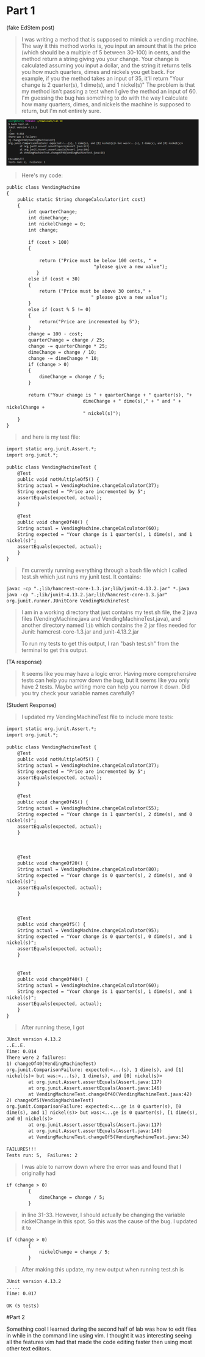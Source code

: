 # Part 1

(fake EdStem post)

>I was writing a method that is supposed to mimick a vending machine. The way it this method works is, you input an amount that is the price (which should be a multiple of 5 between 30-100) in cents, and the method
>return a string giving you your change. Your change is calculated assuming you input a dollar, and the string it returns tells you how much quarters, dimes and nickels you get back. For example, if you the method
>takes an input of 35, it'll return "Your change is 2 quarter(s), 1 dime(s), and 1 nickel(s)"
>The problem is that my method isn't passing a test when I give the method an input of 60.
>I'm guessing the bug has something to do with the way I calculate how many quarters, dimes, and nickels the machine is supposed to return, but I'm not entirely sure.

![Image](FailingTest.png)

>Here's my code:
```
public class VendingMachine    
{
    public static String changeCalculator(int cost) 
    {
        int quarterChange;
        int dimeChange;
        int nickelChange = 0;
        int change;

        if (cost > 100) 
        {

            return ("Price must be below 100 cents, " +
                                "please give a new value");
           } 
        else if (cost < 30) 
        {
            return ("Price must be above 30 cents," +
                               " please give a new value");
        } 
        else if (cost % 5 != 0) 
        {
            return("Price are incremented by 5");
        } 
        change = 100 - cost;
        quarterChange = change / 25;
        change -= quarterChange * 25;
        dimeChange = change / 10;
        change -= dimeChange * 10;
        if (change > 0) 
        {
            dimeChange = change / 5;
        }

        return ("Your change is " + quarterChange + " quarter(s), "+
                            dimeChange + " dime(s)," + " and " + nickelChange +
                            " nickel(s)");
    }
}
```

>and here is my test file:

```
import static org.junit.Assert.*;
import org.junit.*;

public class VendingMachineTest {
	@Test 
	public void notMultipleOf5() {
    String actual = VendingMachine.changeCalculator(37);
    String expected = "Price are incremented by 5";
    assertEquals(expected, actual);
	}

    @Test 
	public void changeOf40() {
    String actual = VendingMachine.changeCalculator(60);
    String expected = "Your change is 1 quarter(s), 1 dime(s), and 1 nickel(s)";
    assertEquals(expected, actual);
	}
}
```

>I'm currently running everything through a bash file which I called test.sh which just runs my junit test. It contains:

```
javac -cp ".;lib/hamcrest-core-1.3.jar;lib/junit-4.13.2.jar" *.java
java -cp ".;lib/junit-4.13.2.jar;lib/hamcrest-core-1.3.jar" org.junit.runner.JUnitCore VendingMachineTest
```

>I am in a working directory that just contains my test.sh file, the 2 java files (VendingMachine.java and VendingMachineTest.java), and another directory named `lib` which contains the 2 jar files needed for
>Junit: hamcrest-core-1.3.jar and junit-4.13.2.jar
>
>To run my tests to get this output, I ran "bash test.sh" from the terminal to get this output.

(TA response)

>It seems like you may have a logic error. Having more comprehensive tests can help you narrow down the bug, but it seems like you only have 2 tests. Maybe writing more can help you narrow it down. Did you try
>check your variable names carefully?

(Student Response)

>I updated my VendingMachineTest file to include more tests:

```
import static org.junit.Assert.*;
import org.junit.*;

public class VendingMachineTest {
	@Test 
	public void notMultipleOf5() {
    String actual = VendingMachine.changeCalculator(37);
    String expected = "Price are incremented by 5";
    assertEquals(expected, actual);
	}

    @Test 
	public void changeOf45() {
    String actual = VendingMachine.changeCalculator(55);
    String expected = "Your change is 1 quarter(s), 2 dime(s), and 0 nickel(s)";
    assertEquals(expected, actual);
	}



    @Test 
	public void changeOf20() {
    String actual = VendingMachine.changeCalculator(80);
    String expected = "Your change is 0 quarter(s), 2 dime(s), and 0 nickel(s)";
    assertEquals(expected, actual);
	}



    @Test 
	public void changeOf5() {
    String actual = VendingMachine.changeCalculator(95);
    String expected = "Your change is 0 quarter(s), 0 dime(s), and 1 nickel(s)";
    assertEquals(expected, actual);
	}


    @Test 
	public void changeOf40() {
    String actual = VendingMachine.changeCalculator(60);
    String expected = "Your change is 1 quarter(s), 1 dime(s), and 1 nickel(s)";
    assertEquals(expected, actual);
	}
}
```

>After running these, I got

```
JUnit version 4.13.2
..E..E.
Time: 0.014
There were 2 failures:
1) changeOf40(VendingMachineTest)
org.junit.ComparisonFailure: expected:<...(s), 1 dime(s), and [1] nickel(s)> but was:<...(s), 1 dime(s), and [0] nickel(s)>
        at org.junit.Assert.assertEquals(Assert.java:117)
        at org.junit.Assert.assertEquals(Assert.java:146)
        at VendingMachineTest.changeOf40(VendingMachineTest.java:42)
2) changeOf5(VendingMachineTest)
org.junit.ComparisonFailure: expected:<...ge is 0 quarter(s), [0 dime(s), and 1] nickel(s)> but was:<...ge is 0 quarter(s), [1 dime(s), and 0] nickel(s)>
        at org.junit.Assert.assertEquals(Assert.java:117)
        at org.junit.Assert.assertEquals(Assert.java:146)
        at VendingMachineTest.changeOf5(VendingMachineTest.java:34)

FAILURES!!!
Tests run: 5,  Failures: 2
```

>I was able to narrow down where the error was and found that I originally had

```
if (change > 0) 
        {
            dimeChange = change / 5;
        }
```
>in line 31-33. However, I should actually be changing the variable nickelChange in this spot. So this was the cause of the bug. I updated it to

```
if (change > 0) 
        {
            nickelChange = change / 5;
        }
```

>After making this update, my new output when running test.sh is

```
JUnit version 4.13.2
.....
Time: 0.017

OK (5 tests)
```

#Part 2

Something cool I learned during the second half of lab was how to edit files in while in the command line using vim. I thought it was interesting seeing all the features vim had that made the code editing faster
then using most other text editors.
